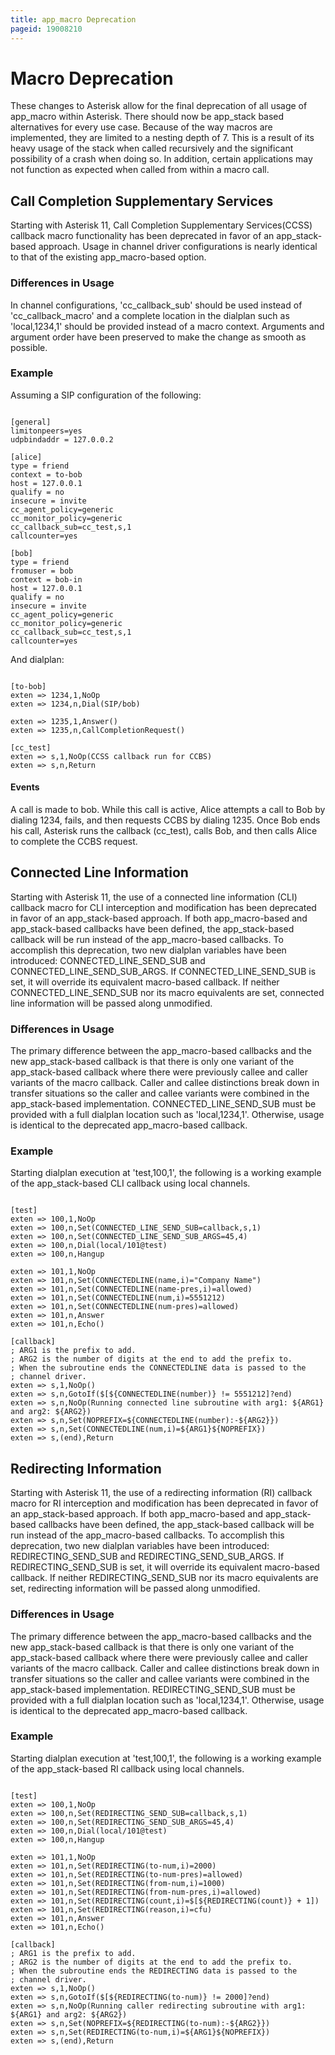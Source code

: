 ```yaml
---
title: app_macro Deprecation
pageid: 19008210
---
```


Macro Deprecation
=================


These changes to Asterisk allow for the final deprecation of all usage of app_macro within Asterisk. There should now be app_stack based alternatives for every use case. Because of the way macros are implemented, they are limited to a nesting depth of 7. This is a result of its heavy usage of the stack when called recursively and the significant possibility of a crash when doing so. In addition, certain applications may not function as expected when called from within a macro call.


Call Completion Supplementary Services
--------------------------------------


Starting with Asterisk 11, Call Completion Supplementary Services(CCSS) callback macro functionality has been deprecated in favor of an app_stack-based approach. Usage in channel driver configurations is nearly identical to that of the existing app_macro-based option.


### Differences in Usage


In channel configurations, 'cc_callback_sub' should be used instead of 'cc_callback_macro' and a complete location in the dialplan such as 'local,1234,1' should be provided instead of a macro context. Arguments and argument order have been preserved to make the change as smooth as possible.


### Example


Assuming a SIP configuration of the following:

```

[general]
limitonpeers=yes
udpbindaddr = 127.0.0.2

[alice]
type = friend
context = to-bob
host = 127.0.0.1
qualify = no
insecure = invite
cc_agent_policy=generic
cc_monitor_policy=generic
cc_callback_sub=cc_test,s,1
callcounter=yes

[bob]
type = friend
fromuser = bob
context = bob-in
host = 127.0.0.1
qualify = no
insecure = invite
cc_agent_policy=generic
cc_monitor_policy=generic
cc_callback_sub=cc_test,s,1
callcounter=yes

```

And dialplan:

```

[to-bob]
exten => 1234,1,NoOp
exten => 1234,n,Dial(SIP/bob)

exten => 1235,1,Answer()
exten => 1235,n,CallCompletionRequest()

[cc_test]
exten => s,1,NoOp(CCSS callback run for CCBS)
exten => s,n,Return

```

#### Events


A call is made to bob. While this call is active, Alice attempts a call to Bob by dialing 1234, fails, and then requests CCBS by dialing 1235. Once Bob ends his call, Asterisk runs the callback (cc_test), calls Bob, and then calls Alice to complete the CCBS request.


Connected Line Information
--------------------------


Starting with Asterisk 11, the use of a connected line information (CLI) callback macro for CLI interception and modification has been deprecated in favor of an app_stack-based approach. If both app_macro-based and app_stack-based callbacks have been defined, the app_stack-based callback will be run instead of the app_macro-based callbacks. To accomplish this deprecation, two new dialplan variables have been introduced: CONNECTED_LINE_SEND_SUB and CONNECTED_LINE_SEND_SUB_ARGS. If CONNECTED_LINE_SEND_SUB is set, it will override its equivalent macro-based callback. If neither CONNECTED_LINE_SEND_SUB nor its macro equivalents are set, connected line information will be passed along unmodified.


### Differences in Usage


The primary difference between the app_macro-based callbacks and the new app_stack-based callback is that there is only one variant of the app_stack-based callback where there were previously callee and caller variants of the macro callback. Caller and callee distinctions break down in transfer situations so the caller and callee variants were combined in the app_stack-based implementation. CONNECTED_LINE_SEND_SUB must be provided with a full dialplan location such as 'local,1234,1'. Otherwise, usage is identical to the deprecated app_macro-based callback.


### Example


Starting dialplan execution at 'test,100,1', the following is a working example of the app_stack-based CLI callback using local channels.

```

[test]
exten => 100,1,NoOp
exten => 100,n,Set(CONNECTED_LINE_SEND_SUB=callback,s,1)
exten => 100,n,Set(CONNECTED_LINE_SEND_SUB_ARGS=45,4)
exten => 100,n,Dial(local/101@test)
exten => 100,n,Hangup

exten => 101,1,NoOp
exten => 101,n,Set(CONNECTEDLINE(name,i)="Company Name")
exten => 101,n,Set(CONNECTEDLINE(name-pres,i)=allowed)
exten => 101,n,Set(CONNECTEDLINE(num,i)=5551212)
exten => 101,n,Set(CONNECTEDLINE(num-pres)=allowed)
exten => 101,n,Answer
exten => 101,n,Echo()

[callback]
; ARG1 is the prefix to add.
; ARG2 is the number of digits at the end to add the prefix to.
; When the subroutine ends the CONNECTEDLINE data is passed to the
; channel driver.
exten => s,1,NoOp()
exten => s,n,GotoIf($[${CONNECTEDLINE(number)} != 5551212]?end)
exten => s,n,NoOp(Running connected line subroutine with arg1: ${ARG1} and arg2: ${ARG2})
exten => s,n,Set(NOPREFIX=${CONNECTEDLINE(number):-${ARG2}})
exten => s,n,Set(CONNECTEDLINE(num,i)=${ARG1}${NOPREFIX})
exten => s,(end),Return

```

Redirecting Information
-----------------------


Starting with Asterisk 11, the use of a redirecting information (RI) callback macro for RI interception and modification has been deprecated in favor of an app_stack-based approach. If both app_macro-based and app_stack-based callbacks have been defined, the app_stack-based callback will be run instead of the app_macro-based callbacks. To accomplish this deprecation, two new dialplan variables have been introduced: REDIRECTING_SEND_SUB and REDIRECTING_SEND_SUB_ARGS. If REDIRECTING_SEND_SUB is set, it will override its equivalent macro-based callback. If neither REDIRECTING_SEND_SUB nor its macro equivalents are set, redirecting information will be passed along unmodified.


### Differences in Usage


The primary difference between the app_macro-based callbacks and the new app_stack-based callback is that there is only one variant of the app_stack-based callback where there were previously callee and caller variants of the macro callback. Caller and callee distinctions break down in transfer situations so the caller and callee variants were combined in the app_stack-based implementation. REDIRECTING_SEND_SUB must be provided with a full dialplan location such as 'local,1234,1'. Otherwise, usage is identical to the deprecated app_macro-based callback.


### Example


Starting dialplan execution at 'test,100,1', the following is a working example of the app_stack-based RI callback using local channels.

```

[test]
exten => 100,1,NoOp
exten => 100,n,Set(REDIRECTING_SEND_SUB=callback,s,1)
exten => 100,n,Set(REDIRECTING_SEND_SUB_ARGS=45,4)
exten => 100,n,Dial(local/101@test)
exten => 100,n,Hangup

exten => 101,1,NoOp
exten => 101,n,Set(REDIRECTING(to-num,i)=2000)
exten => 101,n,Set(REDIRECTING(to-num-pres)=allowed)
exten => 101,n,Set(REDIRECTING(from-num,i)=1000)
exten => 101,n,Set(REDIRECTING(from-num-pres,i)=allowed)
exten => 101,n,Set(REDIRECTING(count,i)=$[${REDIRECTING(count)} + 1])
exten => 101,n,Set(REDIRECTING(reason,i)=cfu)
exten => 101,n,Answer
exten => 101,n,Echo()

[callback]
; ARG1 is the prefix to add.
; ARG2 is the number of digits at the end to add the prefix to.
; When the subroutine ends the REDIRECTING data is passed to the
; channel driver.
exten => s,1,NoOp()
exten => s,n,GotoIf($[${REDIRECTING(to-num)} != 2000]?end)
exten => s,n,NoOp(Running caller redirecting subroutine with arg1: ${ARG1} and arg2: ${ARG2})
exten => s,n,Set(NOPREFIX=${REDIRECTING(to-num):-${ARG2}})
exten => s,n,Set(REDIRECTING(to-num,i)=${ARG1}${NOPREFIX})
exten => s,(end),Return

```

